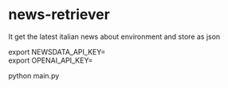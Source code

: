 # news-retriever
It get the latest italian news about environment and store as json   

export NEWSDATA_API_KEY=  
export OPENAI_API_KEY=  

python main.py